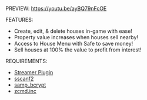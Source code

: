 PREVIEW: https://youtu.be/ayBQ79nFcOE

FEATURES:
- Create, edit, & delete houses in-game with ease!
- Property value increases when houses sell nearby!
- Access to House Menu with Safe to save money!
- Sell houses at 100% the value to profit from interest!

REQUIREMENTS:
- <a href="https://github.com/samp-incognito/samp-streamer-plugin">Streamer Plugin</a>
- <a href="https://github.com/Y-Less/sscanf">sscanf2</a>
- <a href="https://github.com/Sreyas-Sreelal/samp-bcrypt">samp_bcrypt</a>
- <a href="https://pastebin.com/XrWYmD5b">zcmd.inc</a>
